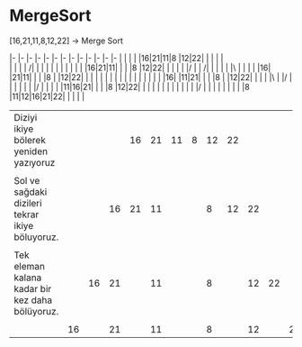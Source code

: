 # MergeSort


[16,21,11,8,12,22] -> Merge Sort

|- |- |- |- |- |- |- |- |- |- |- |- |- |
|  |  |  |16|21|11|8 |12|22|  |  |  |  |  
|  |  |  | /|  |  |  | \|  |  |  |  |  |
|  |16|21|11|  |  |  |8 |12|22|  |  |  |
|  |/ |  | /|  |  |  | \|  |\ |  |  |  |
|16|  |21|11|  |  |  |8 |  |12|22|  |  |
|  |  |  |  |  |  |  |  |  |  |  |  |  |
|16|  |11|21|  |  |  |8 |  |12|22|  |  |
|  |\ |  |/ |  |  |  | \|  |  |/ |  |  |
|  |11|16|21|  |  |  |8 |12|22|  |  |  |
|  |  | \|  |  |  |  |  |/ |  |  |  |  |
|  |  |  |8 |11|12|16|21|22|  |  |  |  |

|                                                 |  |  |  |  |  |  |  |  |  |  |  |  |
|-----------------------------------------------  |- |- |- |- |- |- |- |- |- |- |- |- |
|Diziyi ikiye bölerek yeniden yazıyoruz           |  |  |  |16|21|11|8 |12|22|  |  |  |
|                                                 |  |  |  |  |  |  |  |  |  |  |  |  |
|Sol ve sağdaki dizileri tekrar ikiye böluyoruz.  |  |  |16|21|11|  |  |8 |12|22|  |  |
|                                                 |  |  |  |  |  |  |  |  |  |  |  |  |
|Tek eleman kalana kadar bir kez daha bölüyoruz.  |  |16|21|  |11|  |  |8 |  |12|22|  |
|                                                 |  |  |  |  |  |  |  |  |  |  |  |  |
|                                                 |16|  |21|  |11|  |  |8 |  |12|  |22|
